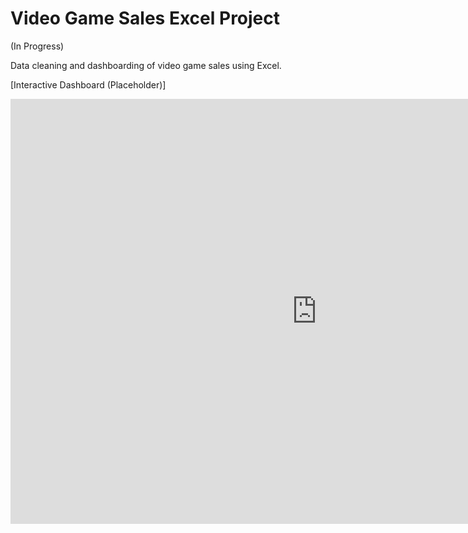 # Video Game Sales Excel Project

(In Progress)

Data cleaning and dashboarding of video game sales using Excel.

[Interactive Dashboard (Placeholder)]
<iframe width="980" height="680" frameborder="0" scrolling="no" src="https://o365coloradoedu-my.sharepoint.com/personal/isje4596_colorado_edu/_layouts/15/Doc.aspx?sourcedoc={ce8ea43f-c0c3-41a9-874a-bc01fe0ac7b7}&action=embedview&AllowTyping=True&ActiveCell='Dashboard'!A1&wdHideGridlines=True&wdHideHeaders=True&wdDownloadButton=True&wdInConfigurator=True&wdInConfigurator=True"></iframe>
